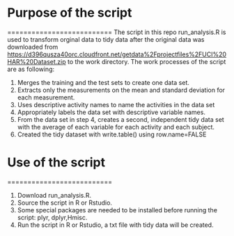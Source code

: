 # Purpose of the script
==========================
The script in this repo run_analysis.R is used to transform orginal data to tidy data after the original data was downloaded from https://d396qusza40orc.cloudfront.net/getdata%2Fprojectfiles%2FUCI%20HAR%20Dataset.zip to the work directory. The work processes of the script are as following:

1. Merges the training and the test sets to create one data set.
2. Extracts only the measurements on the mean and standard deviation for each measurement. 
3. Uses descriptive activity names to name the activities in the data set
4. Appropriately labels the data set with descriptive variable names. 
5. From the data set in step 4, creates a second, independent tidy data set with the average of each variable for each activity and each subject.
6. Created the tidy dataset with write.table() using row.name=FALSE


# Use of the script
==========================
1. Download run_analysis.R.
2. Source the script in R or Rstudio.
3. Some special packages are needed to be installed before running the script: plyr, dplyr,Hmisc.
4. Run the script in R or Rstudio, a txt file with tidy data will be created.
